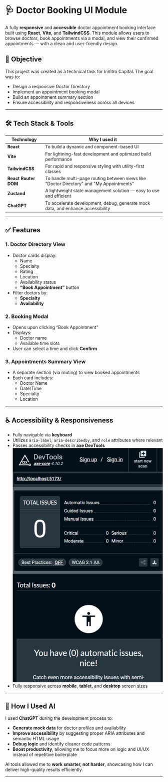 # 🩺 Doctor Booking UI Module

A fully **responsive** and **accessible** doctor appointment booking interface built using **React**, **Vite**, and **TailwindCSS**. This module allows users to browse doctors, book appointments via a modal, and view their confirmed appointments — with a clean and user-friendly design.

## 🎯 Objective

This project was created as a technical task for InVitro Capital. The goal was to:

- Design a responsive Doctor Directory
- Implement an appointment booking modal
- Build an appointment summary section
- Ensure accessibility and responsiveness across all devices

---

## 🛠️ Tech Stack & Tools

| Technology        | Why I used it                                                                 |
|-------------------|-------------------------------------------------------------------------------|
| **React**          | To build a dynamic and component-based UI                                    |
| **Vite**           | For lightning-fast development and optimized build performance               |
| **TailwindCSS**    | For rapid and responsive styling with utility-first classes                  |
| **React Router DOM** | To handle multi-page routing between views like "Doctor Directory" and "My Appointments" |
| **Zustand**        | A lightweight state management solution — easy to use and efficient          |
| **ChatGPT** | To accelerate development, debug, generate mock data, and enhance accessibility |


---

## ✅ Features

### 1. **Doctor Directory View**
- Doctor cards display:
  - Name
  - Specialty
  - Rating
  - Location
  - Availability status
  - **“Book Appointment”** button
- Filter doctors by:
  - **Specialty**
  - **Availability**

### 2. **Booking Modal**
- Opens upon clicking “Book Appointment”
- Displays:
  - Doctor name
  - Available time slots
- User can select a time and click **Confirm**

### 3. **Appointments Summary View**
- A separate section (via routing) to view booked appointments
- Each card includes:
  - Doctor Name
  - Date/Time
  - Specialty
  - Location

---

## ♿ Accessibility & Responsiveness

- Fully navigable via **keyboard**
- Utilizes `aria-label`, `aria-describedby`, and `role` attributes where relevant
- Passes accessibility checks in **axe DevTools**
![App Screenshot](./public/images/axe-core%20dev-tools.png)
- Fully responsive across **mobile**, **tablet**, and **desktop** screen sizes

---

## 🚀 How I Used AI

I used **ChatGPT** during the development process to:

- **Generate mock data** for doctor profiles and availability
- **Improve accessibility** by suggesting proper ARIA attributes and semantic HTML usage
- **Debug logic** and identify cleaner code patterns
- **Boost productivity**, allowing me to focus more on logic and UI/UX instead of repetitive boilerplate

AI tools allowed me to **work smarter, not harder**, showcasing how I can deliver high-quality results efficiently.

---